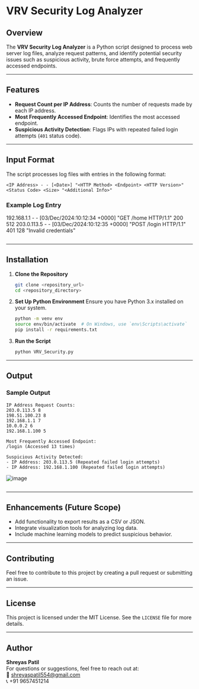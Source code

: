 # VRV Security Log Analyzer

## Overview
The **VRV Security Log Analyzer** is a Python script designed to process web server log files, analyze request patterns, and identify potential security issues such as suspicious activity, brute force attempts, and frequently accessed endpoints.

---

## Features
- **Request Count per IP Address**: Counts the number of requests made by each IP address.
- **Most Frequently Accessed Endpoint**: Identifies the most accessed endpoint.
- **Suspicious Activity Detection**: Flags IPs with repeated failed login attempts (`401` status code).

---

## Input Format
The script processes log files with entries in the following format:

```
<IP Address> - - [<Date>] "<HTTP Method> <Endpoint> <HTTP Version>" <Status Code> <Size> "<Additional Info>"
```

### Example Log Entry
192.168.1.1 - - [03/Dec/2024:10:12:34 +0000] "GET /home HTTP/1.1" 200 512
203.0.113.5 - - [03/Dec/2024:10:12:35 +0000] "POST /login HTTP/1.1" 401 128 "Invalid credentials"
```
```

---

## Installation

1. **Clone the Repository**
   ```bash
   git clone <repository_url>
   cd <repository_directory>
   ```

2. **Set Up Python Environment**
   Ensure you have Python 3.x installed on your system.

   ```bash
   python -m venv env
   source env/bin/activate  # On Windows, use `env\Scripts\activate`
   pip install -r requirements.txt
   ```

3. **Run the Script**
   ```bash
   python VRV_Security.py
   ```

---

## Output
### Sample Output
```plaintext
IP Address Request Counts:
203.0.113.5 8
198.51.100.23 8
192.168.1.1 7
10.0.0.2 6
192.168.1.100 5

Most Frequently Accessed Endpoint:
/login (Accessed 13 times)

Suspicious Activity Detected:
- IP Address: 203.0.113.5 (Repeated failed login attempts)
- IP Address: 192.168.1.100 (Repeated failed login attempts)
```
![image](https://github.com/user-attachments/assets/3f000456-42d3-4887-b645-d215a3e75416)

```
```
---

## Enhancements (Future Scope)
- Add functionality to export results as a CSV or JSON.
- Integrate visualization tools for analyzing log data.
- Include machine learning models to predict suspicious behavior.

---

## Contributing
Feel free to contribute to this project by creating a pull request or submitting an issue.

---

## License
This project is licensed under the MIT License. See the `LICENSE` file for more details.

---

## Author
**Shreyas Patil**  
For questions or suggestions, feel free to reach out at:  
📧 [shreyaspatil554@gmail.com](mailto:shreyaspatil554@gmail.com)  
📞 +91 9657451214
```
